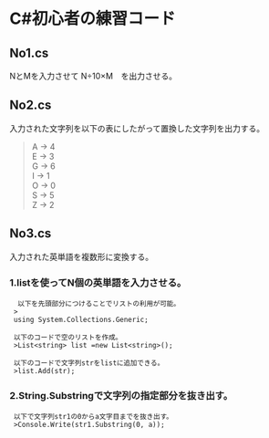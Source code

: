 
# C#初心者の練習コード


## No1.cs  
  NとMを入力させて N÷10×M　を出力させる。  
  
  
## No2.cs  
  入力された文字列を以下の表にしたがって置換した文字列を出力する。  
  >    A → 4  
      E → 3  
      G → 6  
      I → 1  
      O → 0  
      S → 5  
      Z → 2  
  
  
## No3.cs  
  入力された英単語を複数形に変換する。  
    
  ### 1.listを使ってN個の英単語を入力させる。  
      以下を先頭部分につけることでリストの利用が可能。  
     >
     using System.Collections.Generic;  
     
     以下のコードで空のリストを作成。  
     >List<string> list =new List<string>();  
     
     以下のコードで文字列strをlistに追加できる。  
     >list.Add(str);  
  
  ### 2.String.Substringで文字列の指定部分を抜き出す。
     以下で文字列str1の0からa文字目までを抜き出す。　　
     >Console.Write(str1.Substring(0, a));   
